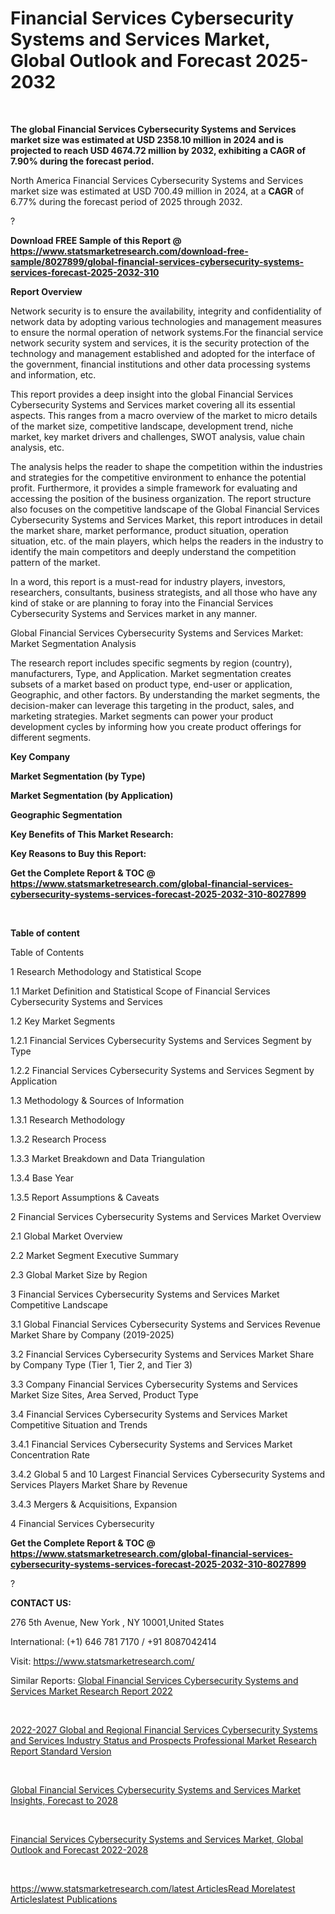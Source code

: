 <h1>Financial Services Cybersecurity Systems and Services Market, Global Outlook and Forecast 2025-2032</h1><br/><p><strong>The global Financial Services Cybersecurity Systems and Services market size was estimated at USD 2358.10 million in 2024 and is projected to reach USD 4674.72 million by 2032, exhibiting a <strong>CAGR</strong> of 7.90% during the forecast period.</strong></p>
 
 
 
 <p>North America Financial Services Cybersecurity Systems and Services market size was estimated at USD 700.49 million in 2024, at a <strong>CAGR</strong> of 6.77% during the forecast period of 2025 through 2032.</p>
 
 
 
 <p>? </p>
 
 
 
 <p><strong>Download FREE Sample of this Report @ <a href="https://www.statsmarketresearch.com/download-free-sample/8027899/global-financial-services-cybersecurity-systems-services-forecast-2025-2032-310">https://www.statsmarketresearch.com/download-free-sample/8027899/global-financial-services-cybersecurity-systems-services-forecast-2025-2032-310</a></strong></p>
 
 
 
 <p><strong>Report Overview</strong></p>
 
 
 
 <p>Network security is to ensure the availability, integrity and confidentiality of network data by adopting various technologies and management measures to ensure the normal operation of network systems.For the financial service network security system and services, it is the security protection of the technology and management established and adopted for the interface of the government, financial institutions and other data processing systems and information, etc.</p>
 
 
 
 <p>This report provides a deep insight into the global Financial Services Cybersecurity Systems and Services market covering all its essential aspects. This ranges from a macro overview of the market to micro details of the market size, competitive landscape, development trend, niche market, key market drivers and challenges, SWOT analysis, value chain analysis, etc.</p>
 
 
 
 <p>The analysis helps the reader to shape the competition within the industries and strategies for the competitive environment to enhance the potential profit. Furthermore, it provides a simple framework for evaluating and accessing the position of the business organization. The report structure also focuses on the competitive landscape of the Global Financial Services Cybersecurity Systems and Services Market, this report introduces in detail the market share, market performance, product situation, operation situation, etc. of the main players, which helps the readers in the industry to identify the main competitors and deeply understand the competition pattern of the market.</p>
 
 
 
 <p>In a word, this report is a must-read for industry players, investors, researchers, consultants, business strategists, and all those who have any kind of stake or are planning to foray into the Financial Services Cybersecurity Systems and Services market in any manner.</p>
 
 
 
 <p>Global Financial Services Cybersecurity Systems and Services Market: Market Segmentation Analysis</p>
 
 
 
 <p>The research report includes specific segments by region (country), manufacturers, Type, and Application. Market segmentation creates subsets of a market based on product type, end-user or application, Geographic, and other factors. By understanding the market segments, the decision-maker can leverage this targeting in the product, sales, and marketing strategies. Market segments can power your product development cycles by informing how you create product offerings for different segments.</p>
 
 
 
 <p><strong>Key Company</strong></p>
 
 
 
 <p><strong>Market Segmentation (by Type)</strong></p>
 
 
 
 <p><strong>Market Segmentation (<strong>by Application</strong>)</strong></p>
 
 
 
 <p><strong>Geographic Segmentation</strong></p>
 
 
 
 <p><strong>Key Benefits of This Market Research:</strong></p>
 
 
 
 <p><strong>Key <strong>Reasons to Buy</strong> this Report:</strong></p>
 
 
 
 <div><b>Get the Complete Report & TOC @ <a href="https://www.statsmarketresearch.com/global-financial-services-cybersecurity-systems-services-forecast-2025-2032-310-8027899">https://www.statsmarketresearch.com/global-financial-services-cybersecurity-systems-services-forecast-2025-2032-310-8027899</a></b></div>
 
 
 
 <p><br />
 
 <b>Table of content</b></p>
 
 
 
 <p>Table of Contents<br />
 
 1 Research Methodology and Statistical Scope<br />
 
 1.1 Market Definition and Statistical Scope of Financial Services Cybersecurity Systems and Services<br />
 
 1.2 Key Market Segments<br />
 
 1.2.1 Financial Services Cybersecurity Systems and Services Segment by Type<br />
 
 1.2.2 Financial Services Cybersecurity Systems and Services Segment by Application<br />
 
 1.3 Methodology & Sources of Information<br />
 
 1.3.1 Research Methodology<br />
 
 1.3.2 Research Process<br />
 
 1.3.3 Market Breakdown and Data Triangulation<br />
 
 1.3.4 Base Year<br />
 
 1.3.5 Report Assumptions & Caveats<br />
 
 2 Financial Services Cybersecurity Systems and Services Market Overview<br />
 
 2.1 Global Market Overview<br />
 
 2.2 Market Segment Executive Summary<br />
 
 2.3 Global Market Size by Region<br />
 
 3 Financial Services Cybersecurity Systems and Services Market Competitive Landscape<br />
 
 3.1 Global Financial Services Cybersecurity Systems and Services Revenue Market Share by Company (2019-2025)<br />
 
 3.2 Financial Services Cybersecurity Systems and Services Market Share by Company Type (Tier 1, Tier 2, and Tier 3)<br />
 
 3.3 Company Financial Services Cybersecurity Systems and Services Market Size Sites, Area Served, Product Type<br />
 
 3.4 Financial Services Cybersecurity Systems and Services Market Competitive Situation and Trends<br />
 
 3.4.1 Financial Services Cybersecurity Systems and Services Market Concentration Rate<br />
 
 3.4.2 Global 5 and 10 Largest Financial Services Cybersecurity Systems and Services Players Market Share by Revenue<br />
 
 3.4.3 Mergers & Acquisitions, Expansion<br />
 
 4 Financial Services Cybersecurity</p>
 
 
 
 <div><b>Get the Complete Report & TOC @ <a href="https://www.statsmarketresearch.com/global-financial-services-cybersecurity-systems-services-forecast-2025-2032-310-8027899">https://www.statsmarketresearch.com/global-financial-services-cybersecurity-systems-services-forecast-2025-2032-310-8027899</a></b></div>
 
 
 
 <p>? </p>
 
 
 
 <p><b>CONTACT US:</b><br />
 
 276 5th Avenue, New York , NY 10001,United States<br />
 
 International: (+1) 646 781 7170 / +91 8087042414<br />
 
 Visit: <a href="https://www.statsmarketresearch.com/">https://www.statsmarketresearch.com/</a><br />
 
 Similar Reports: <a href="https://www.statsmarketresearch.com/global-financial-services-cybersecurity-systems-services-forecast-2025-2032-310-8027899">Global Financial Services Cybersecurity Systems and Services Market Research Report 2022</a><br />
 
 <br />
 
 <a href="https://www.statsmarketresearch.com/global-financial-services-cybersecurity-systems-services-forecast-2025-2032-310-8027899">2022-2027 Global and Regional Financial Services Cybersecurity Systems and Services Industry Status and Prospects Professional Market Research Report Standard Version</a><br />
 
 <br />
 
 <a href="https://www.statsmarketresearch.com/global-financial-services-cybersecurity-systems-services-forecast-2025-2032-310-8027899">Global Financial Services Cybersecurity Systems and Services Market Insights, Forecast to 2028</a><br />
 
 <br />
 
 <a href="https://www.statsmarketresearch.com/global-financial-services-cybersecurity-systems-services-forecast-2025-2032-310-8027899">Financial Services Cybersecurity Systems and Services Market, Global Outlook and Forecast 2022-2028</a><br />
 
 <br />
 
 <a href="https://gyeongbokgung.com">https://www.statsmarketresearch.com/</a><a href="https://hallyeomaritime.com">latest Articles</a><a href="https://jingwansa.com">Read More</a><a href="https://nguoiviet.jp/">latest Articles</a><a href="https://www.intelmarketresearch.com/">latest Publications</a></p>